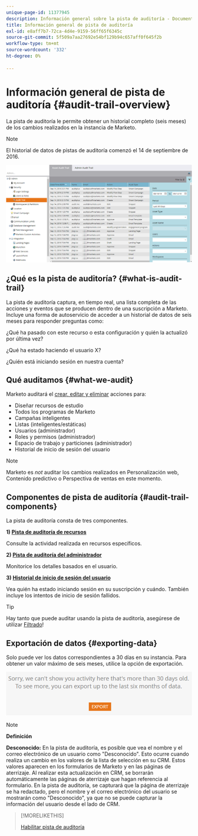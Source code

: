 ```yaml
---
unique-page-id: 11377945
description: Información general sobre la pista de auditoría - Documentos de Marketo - Documentación del producto
title: Información general de pista de auditoría
exl-id: e8aff7b7-72ca-4d4e-9159-56ff65f6345c
source-git-commit: 5f509a7aa27692e54bf129b94c657aff0f645f2b
workflow-type: tm+mt
source-wordcount: '332'
ht-degree: 0%

---
```


# Información general de pista de auditoría {#audit-trail-overview}

La pista de auditoría le permite obtener un historial completo (seis meses) de los cambios realizados en la instancia de Marketo.

>[!NOTE]
>
>El historial de datos de pistas de auditoría comenzó el 14 de septiembre de 2016.

![](assets/audit-trail-overview-1.png)

## ¿Qué es la pista de auditoría? {#what-is-audit-trail}

La pista de auditoría captura, en tiempo real, una lista completa de las acciones y eventos que se producen dentro de una suscripción a Marketo. Incluye una forma de autoservicio de acceder a un historial de datos de seis meses para responder preguntas como:

¿Qué ha pasado con este recurso o esta configuración y quién la actualizó por última vez?

¿Qué ha estado haciendo el usuario X?

¿Quién está iniciando sesión en nuestra cuenta?

## Qué auditamos {#what-we-audit}

Marketo auditará el [crear, editar y eliminar](/help/marketo/product-docs/administration/audit-trail/change-details-in-audit-trail.md) acciones para:

* Diseñar recursos de estudio
* Todos los programas de Marketo
* Campañas inteligentes
* Listas (inteligentes/estáticas)
* Usuarios (administrador)
* Roles y permisos (administrador)
* Espacio de trabajo y particiones (administrador)
* Historial de inicio de sesión del usuario

>[!NOTE]
>
>Marketo es _not_ auditar los cambios realizados en Personalización web, Contenido predictivo o Perspectiva de ventas en este momento.

## Componentes de pista de auditoría {#audit-trail-components}

La pista de auditoría consta de tres componentes.

**1) [Pista de auditoría de recursos](/help/marketo/product-docs/administration/audit-trail/change-details-in-audit-trail.md#asset-audit-trail)**

Consulte la actividad realizada en recursos específicos.

**2) [Pista de auditoría del administrador](/help/marketo/product-docs/administration/audit-trail/change-details-in-audit-trail.md#admin-audit-trail)**

Monitorice los detalles basados en el usuario.

**3) [Historial de inicio de sesión del usuario](/help/marketo/product-docs/administration/audit-trail/user-login-history.md)**

Vea quién ha estado iniciando sesión en su suscripción y cuándo. También incluye los intentos de inicio de sesión fallidos.

>[!TIP]
>
>Hay tanto que puede auditar usando la pista de auditoría, asegúrese de utilizar [Filtrado](/help/marketo/product-docs/administration/audit-trail/filtering-in-audit-trail.md)!

## Exportación de datos {#exporting-data}

Solo puede ver los datos correspondientes a 30 días en su instancia. Para obtener un valor máximo de seis meses, utilice la opción de exportación.

![](assets/two.png)

>[!NOTE]
>
>**Definición**
>
>**Desconocido:** En la pista de auditoría, es posible que vea el nombre y el correo electrónico de un usuario como &quot;Desconocido&quot;. Esto ocurre cuando realiza un cambio en los valores de la lista de selección en su CRM. Estos valores aparecen en los formularios de Marketo y en las páginas de aterrizaje. Al realizar esta actualización en CRM, se borrarán automáticamente las páginas de aterrizaje que hagan referencia al formulario. En la pista de auditoría, se capturará que la página de aterrizaje se ha redactado, pero el nombre y el correo electrónico del usuario se mostrarán como &quot;Desconocido&quot;, ya que no se puede capturar la información del usuario desde el lado de CRM.

>[!MORELIKETHIS]
>
>[Habilitar pista de auditoría](/help/marketo/product-docs/administration/audit-trail/enable-audit-trail.md)

